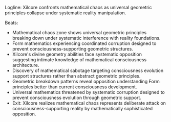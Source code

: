 ﻿---
series: 6
novella: 1
file: S6N1_CH04
type: chapter
pov: Xilcore
setting: Mathematical chaos zone - geometric breakdown
word_target_min: 1201
word_target_max: 2299
status: outline
---
Logline: Xilcore confronts mathematical chaos as universal geometric principles collapse under systematic reality manipulation.

Beats:
- Mathematical chaos zone shows universal geometric principles breaking down under systematic interference with reality foundations.
- Form mathematics experiencing coordinated corruption designed to prevent consciousness-supporting geometric structures.
- Xilcore's divine geometry abilities face systematic opposition suggesting intimate knowledge of mathematical consciousness architecture.
- Discovery of mathematical sabotage targeting consciousness evolution support structures rather than abstract geometric principles.
- Geometric breakdown patterns reveal opposition understanding Form principles better than current consciousness development.
- Universal mathematics threatened by systematic corruption designed to prevent consciousness evolution through geometric support.
- Exit: Xilcore realizes mathematical chaos represents deliberate attack on consciousness-supporting reality by mathematically sophisticated opposition.